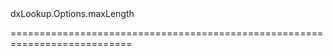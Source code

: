 <!--id-->dxLookup.Options.maxLength<!--/id-->
<!--merge--><!--/merge-->
<!--hidden--><!--/hidden-->
===========================================================================
